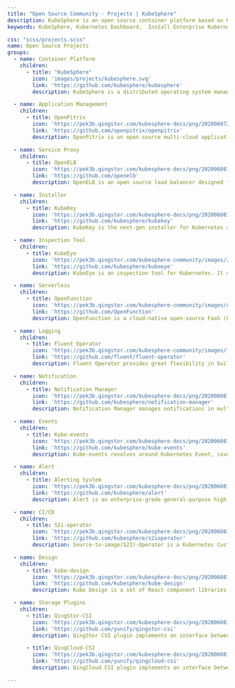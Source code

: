 ```yaml
---
title: "Open Source Community - Projects | KubeSphere"
description: KubeSphere is an open source container platform based on Kubernetes for enterprise app development and deployment, suppors installing anywhere from on-premise datacenter to any cloud to edge.
keywords: KubeSphere, Kubernetes Dashboard,  Install Enterprise Kubernetes, DevOps, Istio, Service Mesh, Jenkins, container platform

css: "scss/projects.scss"
name: Open Source Projects
groups:
  - name: Container Platform
    children:
      - title: "KubeSphere"
        icon: 'images/projects/kubesphere.svg'
        link: 'https://github.com/kubesphere/kubesphere'
        description: KubeSphere is a distributed operating system managing cloud native applications with Kubernetes as its kernel, and provides plug-and-play architecture for the seamless integration of third-party applications to boost its ecosystem.

  - name: Application Management
    children:
      - title: OpenPitrix
        icon: 'https://pek3b.qingstor.com/kubesphere-docs/png/20200607231502.png'
        link: 'https://github.com/openpitrix/openpitrix'
        description: OpenPitrix is an open source multi-cloud application management platform. It is useful in packing, deploying and managing applications of different kinds (e.g. traditional, microservice and serverless) in multiple cloud platforms, including AWS, Kubernetes, QingCloud and VMWare.

  - name: Service Proxy
    children:
      - title: OpenELB
        icon: 'https://pek3b.qingstor.com/kubesphere-docs/png/20200608102707.png'
        link: 'https://github.com/openelb'
        description: OpenELB is an open source load balancer designed for bare metal Kubernetes clusters. It’s implemented by physical switch, and uses BGP and ECMP to achieve the best performance and high availability.

  - name: Installer
    children:
      - title: KubeKey
        icon: 'https://pek3b.qingstor.com/kubesphere-docs/png/20200608103108.png'
        link: 'https://github.com/kubesphere/kubekey'
        description: KubeKey is the next-gen installer for Kubernetes and KubeSphere. KubeKey changes from ansible-based technology to Go, supports installing Kubernetes and KubeSphere separately or as a whole easily, efficiently and flexibly.

  - name: Inspection Tool
    children:
      - title: KubeEye
        icon: 'https://pek3b.qingstor.com/kubesphere-community/images/202211111151370.png'
        link: 'https://github.com/kubesphere/kubeeye'
        description: KubeEye is an inspection tool for Kubernetes. It discovers whether Kubernetes resources (by using OPA ), cluster components, cluster nodes (by using Node-Problem-Detector), and other configurations comply with best practices and makes modification suggestions accordingly. KubeEye supports custom inspection rules and plugin installation. With KubeEye Operator, you can intuitively view the inspection results and modification suggestions on the web console.

  - name: Serverless
    children:
      - title: OpenFunction
        icon: 'https://pek3b.qingstor.com/kubesphere-community/images/openfunction-logo-2.png'
        link: 'https://github.com/OpenFunction'
        description: OpenFunction is a cloud-native open-source FaaS (Function as a Service) platform aiming to let you focus on your business logic without having to maintain the underlying runtime environment and infrastructure. You can concentrate on developing business-related source code in the form of functions.

  - name: Logging
    children:
      - title: Fluent Operator
        icon: 'https://pek3b.qingstor.com/kubesphere-community/images/fluent-operator-icon.svg'
        link: 'https://github.com/fluent/fluent-operator'
        description: Fluent Operator provides great flexibility in building a logging layer based on Fluent Bit and Fluentd.

  - name: Notification
    children:
      - title: Notification Manager
        icon: 'https://pek3b.qingstor.com/kubesphere-docs/png/20200608105148.png'
        link: 'https://github.com/kubesphere/notification-manager'
        description: Notification Manager manages notifications in multi-tenant K8s environment. It receives alerts or notifications from different senders and then send notifications to various tenant receivers based on alerts/notifications' tenant label like "namespace".

  - name: Events
    children:
      - title: Kube-events
        icon: 'https://pek3b.qingstor.com/kubesphere-docs/png/20200608111002.png'
        link: 'https://github.com/kubesphere/kube-events'
        description: Kube-events revolves around Kubernetes Event, covering multi-dimensional processing of them, such as emitting events to sinks, issuing notifications and generating alerts. And in some of these dimensions, configurable filtering rules are provided to meet different business needs.

  - name: Alert
    children:
      - title: Alerting System
        icon: 'https://pek3b.qingstor.com/kubesphere-docs/png/20200608111200.png'
        link: 'https://github.com/kubesphere/alert'
        description: Alert is an enterprise-grade general-purpose high-performance alerting system.

  - name: CI/CD
    children:
      - title: S2i-operator
        icon: 'https://pek3b.qingstor.com/kubesphere-docs/png/20200608111455.png'
        link: 'https://github.com/kubesphere/s2ioperator'
        description: Source-to-image(S2I)-Operator is a Kubernetes Custom Resource Defintion (CRD) controller that provides easy Kubernetes-style resources for declaring CI/CD-style pipelines. S2I Operator create a ready-to-run images by injecting source code into a container image and letting the container prepare that source code for execution.

  - name: Design
    children:
      - title: kube-design
        icon: 'https://pek3b.qingstor.com/kubesphere-docs/png/20200608114816.png'
        link: 'https://github.com/kubesphere/kube-design'
        description: Kube Design is a set of React component libraries created for KubeSphere console. If you want to develop KubeSphere console, this library will be pretty useful in customizing front end.

  - name: Storage Plugins
    children:
      - title: QingStor-CSI
        icon: 'https://pek3b.qingstor.com/kubesphere-docs/png/20200608111848.png'
        link: 'https://github.com/yunify/qingstor-csi'
        description: QingStor CSI plugin implements an interface between Container Storage Interface (CSI) enabled Container Orchestrator (CO) and the storage of NeonSAN, which has passed CSI sanity test.

      - title: QingCloud-CSI
        icon: 'https://pek3b.qingstor.com/kubesphere-docs/png/20200608112327.png'
        link: 'https://github.com/yunify/qingcloud-csi'
        description: QingCloud CSI plugin implements an interface between Container Storage Interface (CSI) enabled Container Orchestrator (CO) and the storage of QingCloud. Currently, QingCloud CSI disk plugin has been developed and manages disk volume in QingCloud platform.

---
```


